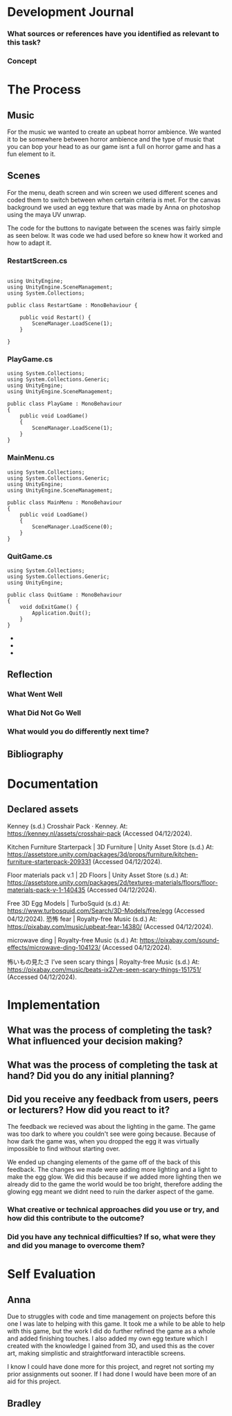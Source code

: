 # Development Journal
### What sources or references have you identified as relevant to this task?
### Concept
# The Process

## Music
For the music we wanted to create an upbeat horror ambience. We wanted it to be somewhere between horror ambience and the type of music that you can bop your head to as our game isnt a full on horror game and has a fun element to it.

## Scenes 
For the menu, death screen and win screen we used different scenes and coded them to switch between when certain criteria is met. For the canvas background we used an egg texture that was made by Anna on photoshop using the maya UV unwrap. 

The code for the buttons to navigate between the scenes was fairly simple as seen below. It was code we had used before so knew how it worked and how to adapt it.

### RestartScreen.cs
```

using UnityEngine;
using UnityEngine.SceneManagement;
using System.Collections;
    
public class RestartGame : MonoBehaviour {
    
    public void Restart() {
        SceneManager.LoadScene(1);
    }
    
} 

```

### PlayGame.cs
```
using System.Collections;
using System.Collections.Generic;
using UnityEngine;
using UnityEngine.SceneManagement;

public class PlayGame : MonoBehaviour
{
    public void LoadGame()
    {
        SceneManager.LoadScene(1);
    }
}
```
### MainMenu.cs
```
using System.Collections;
using System.Collections.Generic;
using UnityEngine;
using UnityEngine.SceneManagement;

public class MainMenu : MonoBehaviour
{
    public void LoadGame()
    {
        SceneManager.LoadScene(0);
    }
}
```
### QuitGame.cs
```
using System.Collections;
using System.Collections.Generic;
using UnityEngine;

public class QuitGame : MonoBehaviour
{
    void doExitGame() {
        Application.Quit();
    }
}

```


- [](itchlink)
- [](gitlink)
- [](youtubelink)

## Reflection

### What Went Well

### What Did Not Go Well

### What would you do differently next time?

## Bibliography


# Documentation

## Declared assets
Kenney (s.d.) Crosshair Pack · Kenney. At: https://kenney.nl/assets/crosshair-pack (Accessed  04/12/2024).

Kitchen Furniture Starterpack | 3D Furniture | Unity Asset Store (s.d.) At: https://assetstore.unity.com/packages/3d/props/furniture/kitchen-furniture-starterpack-209331 (Accessed  04/12/2024).

Floor materials pack v.1 | 2D Floors | Unity Asset Store (s.d.) At: https://assetstore.unity.com/packages/2d/textures-materials/floors/floor-materials-pack-v-1-140435 (Accessed  04/12/2024).

Free 3D Egg Models | TurboSquid (s.d.) At: https://www.turbosquid.com/Search/3D-Models/free/egg (Accessed  04/12/2024).
恐怖 fear | Royalty-free Music (s.d.) At: https://pixabay.com/music/upbeat-fear-14380/ (Accessed  04/12/2024).

microwave ding | Royalty-free Music (s.d.) At: https://pixabay.com/sound-effects/microwave-ding-104123/ (Accessed  04/12/2024).

怖いもの見たさ I’ve seen scary things | Royalty-free Music (s.d.) At: https://pixabay.com/music/beats-ix27ve-seen-scary-things-151751/ (Accessed  04/12/2024).




# Implementation

## What was the process of completing the task? What influenced your decision making?

## What was the process of completing the task at hand? Did you do any initial planning?

## Did you receive any feedback from users, peers or lecturers? How did you react to it?
The feedback we recieved was about the lighting in the game. The game was too dark to where you couldn't see were going because. Because of how dark the game was, when you dropped the egg it was virtually impossible to find without starting over.

We ended up changing elements of the game off of the back of this feedback. The changes we made were adding more lighting and a light to make the egg glow. We did this because if we added more lighting then we already did to the game the world would be too bright, therefore adding the glowing egg meant we didnt need to ruin the darker aspect of the game.

### What creative or technical approaches did you use or try, and how did this contribute to the outcome?

### Did you have any technical difficulties? If so, what were they and did you manage to overcome them?

# Self Evaluation
## Anna
Due to struggles with code and time management on projects before this one I was late to helping with this game. It took me a while to be able to help with this game, but the work I did do further refined the game as a whole and added finishing touches. I also added my own egg texture which I created with the knowledge I gained from 3D, and used this as the cover art, making simplistic and straightforward interactible screens.

I know I could have done more for this project, and regret not sorting my prior assignments out sooner. If I had done I would have been more of an aid for this project. 

## Bradley